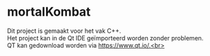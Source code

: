 # mortalKombat
Dit project is gemaakt voor het vak C++.<br>
Het project kan in de Qt IDE geïmporteerd worden zonder problemen.<br>
QT kan gedownload worden via https://www.qt.io/.<br>
